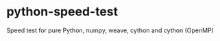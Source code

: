 python-speed-test
=================

Speed test for pure Python, numpy, weave, cython and cython (OpenMP)
